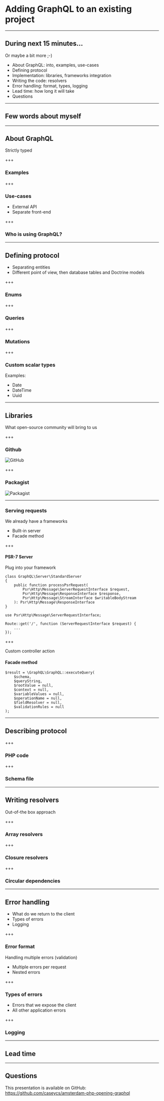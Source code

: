 # Adding GraphQL to an existing project 

---

## During next 15 minutes...

Or maybe a bit more ;-)

* About GraphQL: into, examples, use-cases
* Defining protocol
* Implementation: libraries, frameworks integration
* Writing the code: resolvers
* Error handling: format, types, logging
* Lead time: how long it will take
* Questions

---

## Few words about myself

---

## About GraphQL

Strictly typed

+++

### Examples

+++

### Use-cases

* External API
* Separate front-end

+++

### Who is using GraphQL?


---

## Defining protocol

* Separating entities
* Different point of view, then database tables and Doctrine models

+++ 

### Enums

+++ 

### Queries

+++

### Mutations

+++

### Custom scalar types

Examples: 

* Date
* DateTime
* Uuid

---

## Libraries

What open-source community will bring to us

+++ 

### Github

![GitHub](assets/github.jpg)

+++

### Packagist

![Packagist](assets/packagist.jpg)

---

### Serving requests

We already have a frameworks

* Bullt-in server
* Facade method

+++

#### PSR-7 Server

Plug into your framework

```
class GraphQL\Server\StandardServer
{
    public function processPsrRequest(
        Psr\Http\Message\ServerRequestInterface $request,
        Psr\Http\Message\ResponseInterface $response,
        Psr\Http\Message\StreamInterface $writableBodyStream
    ): Psr\Http\Message\ResponseInterface
}
```

```
use Psr\Http\Message\ServerRequestInterface;

Route::get('/', function (ServerRequestInterface $request) {
    ...
});
```

+++

Custom controller action

#### Facade method

```
$result = \GraphQL\GraphQL::executeQuery(
    $schema, 
    $queryString, 
    $rootValue = null, 
    $context = null, 
    $variableValues = null, 
    $operationName = null,
    $fieldResolver = null,
    $validationRules = null
);
```

---

## Describing protocol

+++

### PHP code

+++ 

### Schema file

---

## Writing resolvers

Out-of-the box approach

+++

### Array resolvers

+++

### Closure resolvers

+++

### Circular dependencies

---

## Error handling

* What do we return to the client
* Types of errors
* Logging

+++

### Error format

Handling multiple errors (validation)

* Multiple errors per request
* Nested errors

+++

### Types of errors

* Errors that we expose the client
* All other application errors

+++

### Logging


---

## Lead time

---

## Questions

This presentation is available on GitHub: https://github.com/caseycs/amsterdam-php-opening-graphql